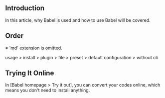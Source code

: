 ## Introduction

In this article, why Babel is used and how to use Babel will be covered.

## Order

※ 'md' extension is omitted.

usage > install > plugin > file > preset > default configuration > without cli

## Trying It Online

In [Babel homepage > Try it out], you can convert your codes online, which means you don't need to install anything.
